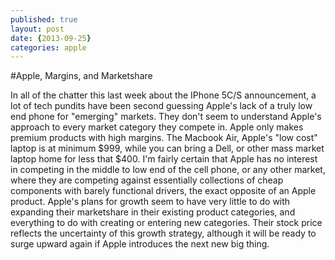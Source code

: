 ```yaml
---
published: true
layout: post
date: {2013-09-25}
categories: apple
---
```


#Apple, Margins, and Marketshare

In all of the chatter this last week about the IPhone 5C/S announcement, a lot of tech pundits have been second guessing Apple's lack of a truly low end phone for "emerging" markets. They don't seem to understand Apple's approach to every market category they compete in. Apple only makes premium products with high margins. The Macbook Air, Apple's "low cost" laptop is at minimum $999, while you can bring a Dell, or other mass market laptop home for less that $400. I'm fairly certain that Apple has no interest in competing in the middle to low end of the cell phone, or any other market, where they are competing against essentially collections of cheap components with barely functional drivers, the exact opposite of an Apple product. 
Apple's plans for growth seem to have very little to do with expanding their marketshare in their existing product categories, and everything to do with creating or entering new categories. Their stock price reflects the uncertainty of this growth strategy, although it will be ready to surge upward again if Apple introduces the next new big thing.